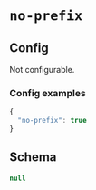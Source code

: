 
# `no-prefix`

## Config
Not configurable.

### Config examples
```ts
{
  "no-prefix": true
}
```

## Schema
```ts
null
```